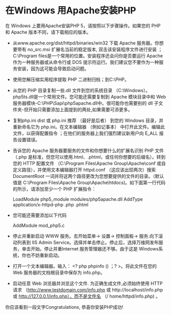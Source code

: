 # 在Windows 用Apache安装PHP


在 Windows 上要用Apache安装PHP 5，请按照以下步骤操作。如果您的 PHP 和 Apache 版本不同，请下载相应的版本。

* 从www.apache.org/dist/httpd/binaries/win32 下载 Apache 服务器。你想要带有 no_src.msi 扩展名当前的稳定版本, 双击该安装程序文件进行安装 ；C:\Program files是一个常用的位置。安装程序还会问你是否要运行 Apache 作为一种服务器或从命令行或 DOS 提示符运行。我们建议您不要作为一种服务安装，因为这可能会导致启动问题。
* 使用您解压缩实用程序提取 PHP 二进制归档；到C:\PHP。
* 从您的 PHP 目录复制一些.dll 文件到您的系统目录 （C:\Windows）。php5ts.dll是一个常用文件。您可能还需要复制到 Apache 模块目录中和 Web 服务器模块-C:\PHP\Sapi\php5apache.dll中。很可能你也需要别的 dll 子文件夹-但开始只需要添加上面提到的两处,如果需要可添更多。
* 复制php.ini dist 或 php.ini 推荐 （最好是后者） 到您的 Windows 目录，并重新命名它为 php.ini。在文本编辑器 （例如记事本） 中打开此文件。编辑此文件，以获得配置指令 ；在他们的服务器上我们强烈建议新用户向 E_ALL 报告设置错误。
* 告诉您的 Apache 服务器要服务的文件和你想要什么的扩展名识别 PHP 文件（.php 是标准，但您可以使用.html、.phtml，或任何你想要的后缀名）。转到您的 HTTP 配置文件 （C:\Program Files\Apache Group\Apache\conf 或自定义路径），并使用文本编辑器打开 httpd.conf （这应该出现两次）搜索DocumentRoot 一词并将这两个路径更改为您想要提供的文件的目录。（默认值是 C:\Program Files\Apache Group\Apache\htdocs)。如下面第一行代码的所示，请添加至少一个 PHP 扩展指令：

	LoadModule php5_module modules/php5apache.dll
	AddType application/x-httpd-php .php .phtml

* 您可能还需要添加以下代码

	AddModule mod_php5.c

* 停止并重新启动 WWW 服务。去开始菜单-> 设置-> 控制面板-> 服务.向下滚动列表到 IIS Admin Service。选择并单击停止。停止后，选择万维网发布服务，单击开始。停止并重Internet 服务管理器还不够。由于这是 Windows系统，你也不妨重新启动。
* 打开一个文本编辑器。输入： <? php phpinfo () ；? >。将此文件在您的 Web 服务器的文档根目录中保存为 info.php。
* 启动任意 Web 浏览器并浏览这个文件. 为正确生成文件,必须始终使用 HTTP 请求 （http://www.testdomain.com/info.php 或 http://localhost/info.php 或 http://127.0.0.1/info.php），而不是文件名 （/ home/httpd/info.php) 。

你应该看到一段文字Congratulations, 恭喜你安装PHP成功!
